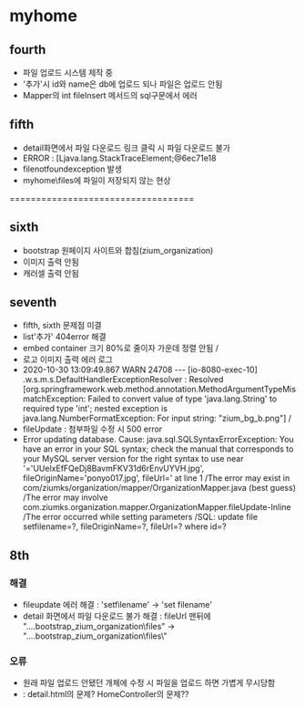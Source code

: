 # myhome

## fourth  
- 파일 업로드 시스템 제작 중
- '추가'시 id와 name은 db에 업로드 되나 파일은 업로드 안됨
- Mapper의 int fileInsert 메서드의 sql구문에서 에러 

## fifth
- detail화면에서 파일 다운로드 링크 클릭 시 파일 다운로드 불가
- ERROR : [Ljava.lang.StackTraceElement;@6ec71e18
- filenotfoundexception 발생
- myhome\files에 파일이 저장되지 않는 현상


===================================
## sixth
- bootstrap 원페이지 사이트와 합침(zium_organization)
- 이미지 출력 안됨
- 캐러셀 출력 안됨

## seventh
- fifth, sixth 문제점 미결
- list'추가' 404error 해결
- embed container 크기 80%로 줄이자 가운데 정렬 안됨
/
- 로고 이미지 출력 에러 로그
- 2020-10-30 13:09:49.867  WARN 24708 --- [io-8080-exec-10] .w.s.m.s.DefaultHandlerExceptionResolver : Resolved [org.springframework.web.method.annotation.MethodArgumentTypeMismatchException: Failed to convert value of type 'java.lang.String' to required type 'int'; nested exception is java.lang.NumberFormatException: For input string: "zium_bg_b.png"]
/
- fileUpdate :  첨부파일 수정 시 500 error
-  Error updating database.  Cause: java.sql.SQLSyntaxErrorException: You have an error in your SQL syntax; check the manual that corresponds to your MySQL server version for the right syntax to use near '='UUelxEfFQeDj8BavmFKV31d6rEnvUYVH.jpg', fileOriginName='ponyo017.jpg', fileUrl=' at line 1
 /The error may exist in com/ziumks/organization/mapper/OrganizationMapper.java (best guess)
 /The error may involve com.ziumks.organization.mapper.OrganizationMapper.fileUpdate-Inline
 /The error occurred while setting parameters
 /SQL: update file setfilename=?, fileOriginName=?, fileUrl=? where id=?

 
## 8th
 
 ### 해결
 - fileupdate 에러 해결 : 'setfilename' -> 'set filename'
 - detail 화면에서 파일 다운로드 불가 해결 : fileUrl 맨뒤에 "....bootstrap_zium_organization\\files" -> "....bootstrap_zium_organization\\files\\"
 
 ### 오류
 - 원래 파일 업로드 안됐던 개체에 수정 시 파일을 업로드 하면 가볍게 무시당함
 - : detail.html의 문제? HomeController의 문제??
 